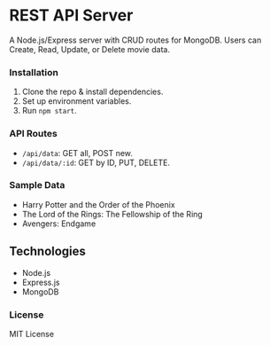 # REST API Server

A Node.js/Express server with CRUD routes for MongoDB. Users can Create, Read, Update, or Delete movie data. 

### Installation

1. Clone the repo & install dependencies.
2. Set up environment variables.
3. Run `npm start`.

### API Routes

- `/api/data`: GET all, POST new.
- `/api/data/:id`: GET by ID, PUT, DELETE.

### Sample Data

- Harry Potter and the Order of the Phoenix
- The Lord of the Rings: The Fellowship of the Ring
- Avengers: Endgame

## Technologies

- Node.js
- Express.js
- MongoDB

### License

MIT License
